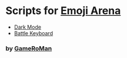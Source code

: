 # Scripts for [Emoji Arena](https://www.wildwest.gg/g/MjNFBvuZtY8A)

* [Dark Mode](https://github.com/GameRoMan/wildwest/tree/main/EmojiArena/DarkMode)
* [Battle Keyboard](https://github.com/GameRoMan/wildwest/tree/main/EmojiArena/BattleKeyboard)

### by [GameRoMan](https://www.wildwest.gg/u/gameroman)
